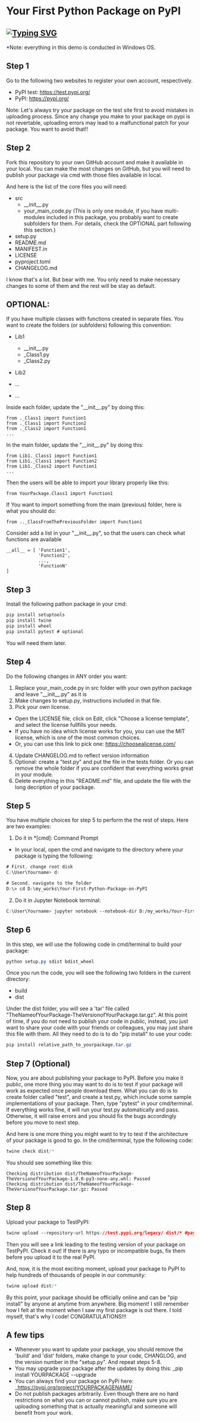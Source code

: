 # Your First Python Package on PyPI

## [![Typing SVG](https://readme-typing-svg.herokuapp.com?multiline=true&width=1200&lines=An+end+to+end+project+helps+you+publish+your+first+python+package+in+a+simple+way.++++++++++)](https://git.io/typing-svg)

*Note: everything in this demo is conducted in Windows OS.

## Step 1

Go to the following two websites to register your own account, respectively.
- PyPI test: https://test.pypi.org/
- PyPI: https://pypi.org/

Note: Let's always try your package on the test site first to avoid mistakes in uploading process. Since any change you make to your package on pypi is not revertable, uploading errors may lead to a malfunctional patch for your package. You want to avoid that!!


## Step 2

Fork this repository to your own GitHub account and make it available in your local. You can make the most changes on GitHub, but you will need to publish your package via cmd with those files available in local.

And here is the list of the core files you will need:

* src
  * \_\_init\_\_.py
  * your_main_code.py  (This is only one module, if you have multi-modules included in this package, you probably want to create subfolders for them. For details, check the OPTIONAL part following this section.)
* setup.py
* README.md
* MANIFEST.in
* LICENSE
* pyproject.toml
* CHANGELOG.md

I know that's a lot. But bear with me. You only need to make necessary changes to some of them and the rest will be stay as default.

## OPTIONAL:
If you have multiple classes with functions created in separate files. You want to create the folders (or subfolders) following this convention:

* Lib1
  * \_\_init\_\_.py
  * \_Class1.py
  * \_Class2.py

* Lib2
 * ...
 * ...

Inside each folder, update the "\_\_init\_\_.py" by doing this:

    from ._Class1 import Function1
    from ._Class1 import Function2
    from ._Class2 import Function1
    ... 

In the main folder, update the "\_\_init\_\_.py" by doing this:

    from Lib1._Class1 import Function1
    from Lib1._Class1 import Function2
    from Lib1._Class2 import Function1
    ... 

Then the users will be able to import your library properly like this:

    from YourPackage.Class1 import Function1
    
If You want to import something from the main (previous) folder, here is what you should do:

    from .._ClassFromThePreviousFolder import Function1
    
Consider add a list in your "\_\_init\_\_.py", so that the users can check what functions are available

    __all__ = [ 'Function1',
                'Function2',
                ...,
                'FunctionN'
    ]
    

## Step 3

Install the following pathon package in your cmd:

```css
pip install setuptools
pip install twine
pip install wheel
pip install pytest # optional
```

You will need them later.

## Step 4

Do the following changes in ANY order you want:

1. Replace your_main_code.py in src folder with your own python package and leave "\_\_init\_\_.py" as it is
2. Make changes to setup.py, instructions included in that file.
3. Pick your own license. 
  * Open the LICENSE file, click on Edit, click "Choose a license template", and select the license fullfills your needs.
  * If you have no idea which license works for you, you can use the MIT license, which is one of the most common choices.
  * Or, you can use this link to pick one: https://choosealicense.com/
4. Update CHANGELOG.md to reflect version information
5. Optional: create a "test.py" and put the file in the tests folder. Or you can remove the whole folder if you are confident that everything works great in your module.
6. Delete everything in this "README.md" file, and update the file with the long decription of your package.

## Step 5

You have multiple choices for step 5 to perform the the rest of steps. Here are two examples:

1. Do it in *[cmd]: Command Prompt
- In your local, open the cmd and navigate to the directory where your package is typing the following:
```css
# First, change root disk
C:\User\Yourname> d:

# Second, navigate to the folder
D:\> cd D:\my_works\Your-First-Python-Package-on-PyPI
```

2. Do it in Jupyter Notebook terminal:
```css
C:\User\Yourname> jupyter notebook --notebook-dir D:/my_works/Your-First-Python-Package-on-PyPI
```

## Step 6

In this step, we will use the following code in cmd/terminal to build your package:
```css
python setup.py sdist bdist_wheel
```

Once you run the code, you will see the following two folders in the current directory:
- build
- dist

Under the dist folder, you will see a 'tar' file called "TheNameofYourPackage-TheVersionofYourPackage.tar.gz". At this point of time, if you do not need to publish your code in public, instead, you just want to share your code with your friends or colleagues, you may just share this file with them. All they need to do is to do "pip install" to use your code:
```css
pip install relative_path_to_yourpackage.tar.gz  
```

## Step 7 (Optional)

Now, you are about publishing your package to PyPI. Before you make it public, one more thing you may want to do is to test if your package will work as expected once people download them. What you can do is to create folder called "test", and create a test.py, which include some sample implementations of your package. Then, type "pytest" in your cmd/terminal. If everything works fine, it will run your test.py automatically and pass. Otherwise, it will raise errors and you should fix the bugs accordingly before you move to next step.

And here is one more thing you might want to try to test if the architecture of your package is good to go. In the cmd/terminal, type the following code:
```css
twine check dist/*
```
You should see something like this:
```
Checking distribution dist/TheNameofYourPackage-TheVersionofYourPackage-1.0.0-py3-none-any.whl: Passed
Checking distribution dist/TheNameofYourPackage-TheVersionofYourPackage.tar.gz: Passed
```

## Step 8

Upload your package to TestPyPI:
```css
twine upload --repository-url https://test.pypi.org/legacy/ dist/* #pay attention there is an extra space before dist.
```
Then you will see a link leading to the testing version of your package on TestPyPI. Check it out! If there is any typo or incompatible bugs, fix them before you upload it to the real PyPI.

And, now, it is the most exciting moment, upload your package to PyPI to help hundreds of thousands of people in our community:
```css
twine upload dist/*
```
By this point, your package should be officially online and can be "pip install" by anyone at anytime from anywhere. Big moment! I still remember how I felt at the moment when I saw my first package is out there. I told myself, that's why I code! CONGRATULATIONS!!!  


## A few tips

- Whenever you want to update your package, you should remove the 'build' and 'dist' folders, make change to your code, CHANGLOG, and the version number in the "setup.py". And repeat steps 5-8.
- You may upgrade your package after the updates by doing this: _pip install YOURPACKAGE --upgrade
- You can always find your package on PyPi here: _https://pypi.org/project/YOURPACKAGENAME/
- Do not publish packages arbitrarily. Even though there are no hard restrictions on what you can or cannot publish, make sure you are uploading something that is actually meaningful and someone will benefit from your work. 
